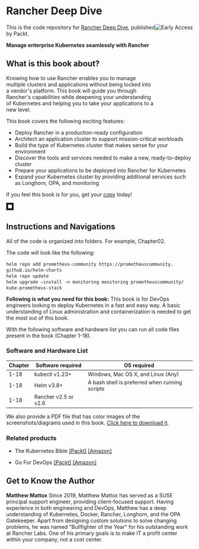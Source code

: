 # Rancher Deep Dive

<a href="https://www.packtpub.com/product/rancher-deep-dive/9781803246093?utm_source=github&utm_medium=repository&utm_campaign=9781803246093"><img src="https://static.packt-cdn.com/products/9781803246093/cover/smaller" alt="Early Access" height="256px" align="right"></a>

This is the code repository for [Rancher Deep Dive](https://www.packtpub.com/product/rancher-deep-dive/9781803246093?utm_source=github&utm_medium=repository&utm_campaign=9781803246093), published by Packt.

**Manage enterprise Kubernetes seamlessly with Rancher**

## What is this book about?
Knowing how to use Rancher enables you to manage multiple clusters and applications without being locked into a vendor's platform. This book will guide you through Rancher's capabilities while deepening your understanding of Kubernetes and helping you to take your applications to a new level. 

This book covers the following exciting features:
* Deploy Rancher in a production-ready configuration
* Architect an application cluster to support mission-critical workloads
* Build the type of Kubernetes cluster that makes sense for your environment
* Discover the tools and services needed to make a new, ready-to-deploy cluster
* Prepare your applications to be deployed into Rancher for Kubernetes
* Expand your Kubernetes cluster by providing additional services such as Longhorn, OPA, and monitoring

If you feel this book is for you, get your [copy](https://www.amazon.com/dp/180324609X) today!

<a href="https://www.packtpub.com/?utm_source=github&utm_medium=banner&utm_campaign=GitHubBanner"><img src="https://raw.githubusercontent.com/PacktPublishing/GitHub/master/GitHub.png" 
alt="https://www.packtpub.com/" border="5" /></a>

## Instructions and Navigations
All of the code is organized into folders. For example, Chapter02.

The code will look like the following:
```
helm repo add prometheus-community https://prometheuscommunity.
github.io/helm-charts
helm repo update
helm upgrade –install -n monitoring monitoring prometheuscommunity/
kube-prometheus-stack
```

**Following is what you need for this book:**
This book is for DevOps engineers looking to deploy Kubernetes in a fast and easy way. A basic understanding of Linux administration and containerization is needed to get the most out of this book.

With the following software and hardware list you can run all code files present in the book (Chapter 1-18).
### Software and Hardware List
| Chapter | Software required | OS required |
| -------- | ------------------------------------ | ----------------------------------- |
| 1-18 | kubectl v1.23+ | Windows, Mac OS X, and Linux (Any) |
| 1-18 | Helm v3.8+ | A bash shell is preferred when running scripts |
| 1-18 | Rancher v2.5 or v2.6 |  |

We also provide a PDF file that has color images of the screenshots/diagrams used in this book. [Click here to download it](https://static.packt-cdn.com/downloads/9781803246093_ColorImages.pdf).

### Related products
* The Kubernetes Bible [[Packt]](https://www.packtpub.com/product/cloud_and_networking/9781838827694?utm_source=github&utm_medium=repository&utm_campaign=9781838827694) [[Amazon]](https://www.amazon.com/dp/1838827692)

* Go For DevOps [[Packt]](https://www.packtpub.com/product/go-for-devops/9781801818896?utm_source=github&utm_medium=repository&utm_campaign=9781801818896) [[Amazon]](https://www.amazon.com/dp/1801818894)

## Get to Know the Author
**Matthew Mattox**
Since 2019, Matthew Mattox has served as a SUSE principal support engineer, providing client-focused support. Having experience in both engineering and DevOps, Matthew has a deep understanding of Kubernetes, Docker, Rancher, Longhorn, and the OPA Gatekeeper. Apart from designing custom solutions to solve changing problems, he was named "Bullfighter of the Year" for his outstanding work at Rancher Labs. One of his primary goals is to make IT a profit center within your company, not a cost center.
